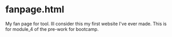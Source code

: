 # fanpage.html
My fan page for tool. Ill consider this my first website I've ever made. 
This is for module_4 of the pre-work for bootcamp.
